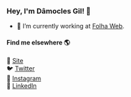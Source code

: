 ### Hey, I'm Dâmocles Gil! 👋

- 🔭 I’m currently working at [Folha Web](http://folhaweb.online/home.html).

#### Find me elsewhere 🌎

🚀 [Site](https://damoclesgil.netlify.com)<br>
🐦 [Twitter](https://twitter.com/damoclesgil)<br>
📸 [Instagram](https://www.instagram.com/damoclesgil/)<br>
💼 [LinkedIn](https://www.linkedin.com/in/damoclesgil/)<br>
<!--
**damoclesgil/damoclesgil** is a ✨ _special_ ✨ repository because its `README.md` (this file) appears on your GitHub profile.

Here are some ideas to get you started:

- 🔭 I’m currently working on ...
- 🌱 I’m currently learning ...
- 👯 I’m looking to collaborate on ...
- 🤔 I’m looking for help with ...
- 💬 Ask me about ...
- 📫 How to reach me: ...
- 😄 Pronouns: ...
- ⚡ Fun fact: ...
-->
